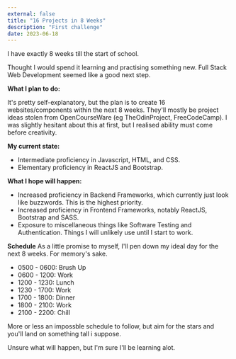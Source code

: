 ```yaml
---
external: false
title: "16 Projects in 8 Weeks"
description: "First challenge"
date: 2023-06-18
---
```


I have exactly 8 weeks till the start of school.

Thought I would spend it learning and practising something new. Full Stack Web Development seemed like a good next step.

**What I plan to do:**

It's pretty self-explanatory, but the plan is to create 16 websites/components within the next 8 weeks. They'll mostly be project ideas stolen from OpenCourseWare (eg TheOdinProject, FreeCodeCamp). I was slightly hesitant about this at first, but I realised ability must come before creativity.

**My current state:**
- Intermediate proficiency in Javascript, HTML, and CSS.
- Elementary proficiency in ReactJS and Bootstrap.

**What I hope will happen:**
- Increased proficiency in Backend Frameworks, which currently just look like buzzwords. This is the highest priority.
- Increased proficiency in Frontend Frameworks, notably ReactJS, Bootstrap and SASS. 
- Exposure to miscellaneous things like Software Testing and Authentication. Things I will unlikely use until I start to work.

**Schedule**
As a little promise to myself, I'll pen down my ideal day for the next 8 weeks. For memory's sake.

- 0500 - 0600: Brush Up
- 0600 - 1200: Work
- 1200 - 1230: Lunch
- 1230 - 1700: Work
- 1700 - 1800: Dinner
- 1800 - 2100: Work
- 2100 - 2200: Chill

More or less an impossble schedule to follow, but aim for the stars and you'll land on something tall i suppose.

Unsure what will happen, but I'm sure I'll be learning alot.
